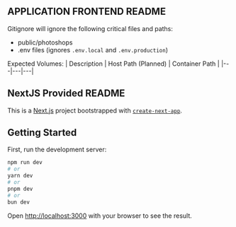 ## APPLICATION FRONTEND README

Gitignore will ignore the following critical files and paths:
- public/photoshops
- .env files (ignores `.env.local` and `.env.production`)

Expected Volumes:
| Description | Host Path (Planned) | Container Path |
|---|---|---|

## NextJS Provided README
This is a [Next.js](https://nextjs.org/) project bootstrapped with [`create-next-app`](https://github.com/vercel/next.js/tree/canary/packages/create-next-app).

## Getting Started
First, run the development server:

```bash
npm run dev
# or
yarn dev
# or
pnpm dev
# or
bun dev
```

Open [http://localhost:3000](http://localhost:3000) with your browser to see the result.

